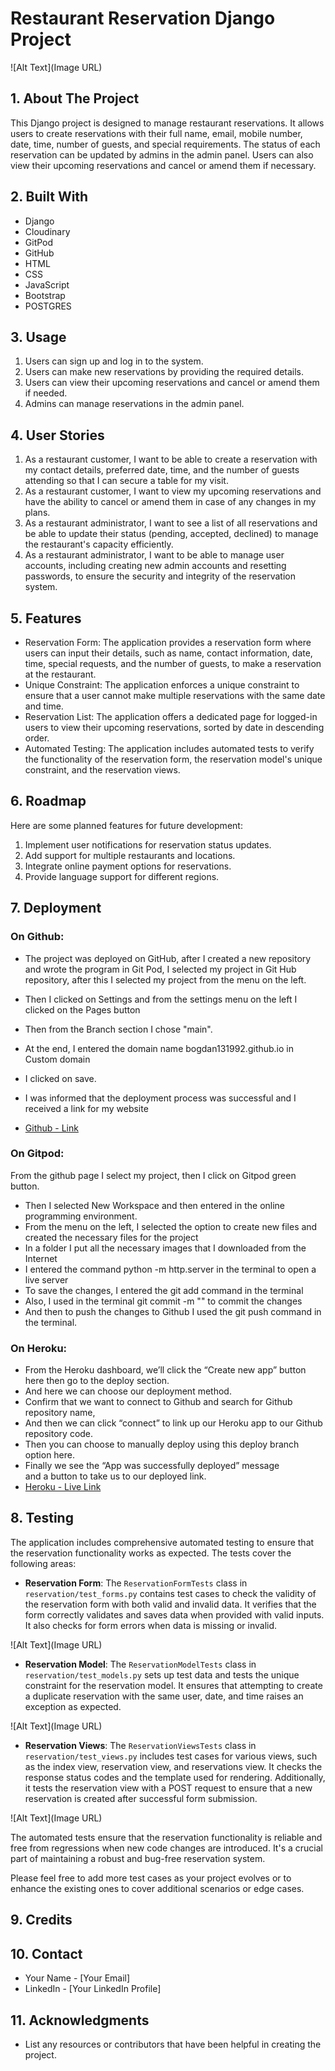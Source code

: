 # Restaurant Reservation Django Project

![Alt Text](Image URL)

## 1. About The Project

This Django project is designed to manage restaurant reservations. It allows users to create reservations with their full name, email, mobile number, date, time, number of guests, and special requirements. The status of each reservation can be updated by admins in the admin panel. Users can also view their upcoming reservations and cancel or amend them if necessary.

## 2. Built With

- Django
- Cloudinary
- GitPod
- GitHub
- HTML
- CSS
- JavaScript
- Bootstrap
- POSTGRES

## 3. Usage

1. Users can sign up and log in to the system.
2. Users can make new reservations by providing the required details.
3. Users can view their upcoming reservations and cancel or amend them if needed.
4. Admins can manage reservations in the admin panel.

## 4. User Stories

1. As a restaurant customer, I want to be able to create a reservation with my contact details, preferred date, time, and the number of guests attending so that I can secure a table for my visit.
2. As a restaurant customer, I want to view my upcoming reservations and have the ability to cancel or amend them in case of any changes in my plans.
3. As a restaurant administrator, I want to see a list of all reservations and be able to update their status (pending, accepted, declined) to manage the restaurant's capacity efficiently.
4. As a restaurant administrator, I want to be able to manage user accounts, including creating new admin accounts and resetting passwords, to ensure the security and integrity of the reservation system.

## 5. Features

* Reservation Form: The application provides a reservation form where users can input their details, such as name, contact information, date, time, special requests, and the number of guests, to make a reservation at the restaurant.
* Unique Constraint: The application enforces a unique constraint to ensure that a user cannot make multiple reservations with the same date and time.
* Reservation List: The application offers a dedicated page for logged-in users to view their upcoming reservations, sorted by date in descending order.
* Automated Testing: The application includes automated tests to verify the functionality of the reservation form, the reservation model's unique constraint, and the reservation views.

## 6. Roadmap

Here are some planned features for future development:

1. Implement user notifications for reservation status updates.
2. Add support for multiple restaurants and locations.
3. Integrate online payment options for reservations.
4. Provide language support for different regions.

## 7. Deployment

### On Github:

- The project was deployed on GitHub, after I created a new repository and wrote the program in Git Pod, I selected my project in Git Hub repository, after this I selected my project from the menu on the left.

- Then I clicked on Settings and from the settings menu on the left I clicked on the Pages button

- Then from the Branch section I chose "main".

- At the end, I entered the domain name bogdan131992.github.io in Custom domain

- I clicked on save.

- I was informed that the deployment process was successful and I received a link for my website

- [Github - Link](https://github.com/Bogdan131992/Project4-Restaurant-Reservation)


### On Gitpod:

From the github page I select my project, then I click on Gitpod green button.
- Then I selected New Workspace and then entered in the online programming environment.
- From the menu on the left, I selected the option to create new files and created the necessary files for the project
- In a folder I put all the necessary images that I downloaded from the Internet
- I entered the command python -m http.server in the terminal to open a live server
- To save the changes, I entered the git add command in the terminal
- Also, I used in the terminal git commit -m "" to commit the changes
- And then to push the changes to Github I used the git push command in the terminal.

### On Heroku:

- From the Heroku dashboard, we’ll click the “Create new app” button here then go to the deploy section.  
 - And here we can choose our deployment method.
-  Confirm that we want to connect to Github and search for Github repository name,  
- And then we can click “connect”  to link up our Heroku app to our Github repository code. 
- Then you can choose to manually deploy using this deploy branch option here.  
-  Finally we see the “App was successfully deployed” message  
and a button to take us to our deployed link.
- [Heroku - Live Link](https://project4-eservation-page-1b864b038c61.herokuapp.com/)

## 8. Testing

The application includes comprehensive automated testing to ensure that the reservation functionality works as expected. The tests cover the following areas:

* **Reservation Form**: The `ReservationFormTests` class in `reservation/test_forms.py` contains test cases to check the validity of the reservation form with both valid and invalid data. It verifies that the form correctly validates and saves data when provided with valid inputs. It also checks for form errors when data is missing or invalid.

![Alt Text](Image URL)

* **Reservation Model**: The `ReservationModelTests` class in `reservation/test_models.py` sets up test data and tests the unique constraint for the reservation model. It ensures that attempting to create a duplicate reservation with the same user, date, and time raises an exception as expected.

![Alt Text](Image URL)

* **Reservation Views**: The `ReservationViewsTests` class in `reservation/test_views.py` includes test cases for various views, such as the index view, reservation view, and reservations view. It checks the response status codes and the template used for rendering. Additionally, it tests the reservation view with a POST request to ensure that a new reservation is created after successful form submission.

![Alt Text](Image URL)

The automated tests ensure that the reservation functionality is reliable and free from regressions when new code changes are introduced. It's a crucial part of maintaining a robust and bug-free reservation system.

Please feel free to add more test cases as your project evolves or to enhance the existing ones to cover additional scenarios or edge cases.

## 9. Credits

## 10. Contact

- Your Name - [Your Email]
- LinkedIn - [Your LinkedIn Profile]

## 11. Acknowledgments

- List any resources or contributors that have been helpful in creating the project.